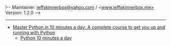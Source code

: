 !--
Maintainer:   <jeffskinnerbox@yahoo.com> / <www.jeffskinnerbox.me>
Version:      1.2.0
-->


----


* [Master Python in 10 minutes a day: A complete course to get you up and running with Python](https://towardsdatascience.com/master-python-in-10-minutes-a-day-ac32996b5ded)
  * [Python 10 minutes a day](https://python-10-minutes-a-day.rocks/)


